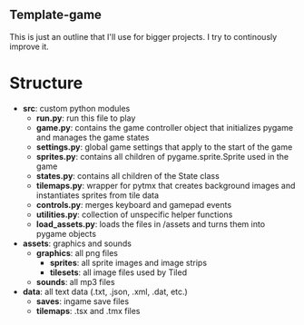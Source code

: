 ## Template-game

This is just an outline that I'll use for bigger projects. I try to continously improve it.


# Structure

- **src**: custom python modules
  - **run.py**: run this file to play
  - **game.py**: contains the game controller object that initializes pygame and manages the game states
  - **settings.py**: global game settings that apply to the start of the game
  - **sprites.py**: contains all children of pygame.sprite.Sprite used in the game
  - **states.py**: contains all children of the State class
  - **tilemaps.py**: wrapper for pytmx that creates background images and instantiates sprites from tile data
  - **controls.py**: merges keyboard and gamepad events
  - **utilities.py**: collection of unspecific helper functions
  - **load_assets.py**: loads the files in /assets and turns them into pygame objects
- **assets**: graphics and sounds
  - **graphics**: all png files
     - **sprites**:  all sprite images and image strips
     - **tilesets**: all image files used by Tiled
  - **sounds**: all mp3 files
- **data**: all text data (.txt, .json, .xml, .dat, etc.)
  - **saves**: ingame save files
  - **tilemaps**: .tsx and .tmx files
